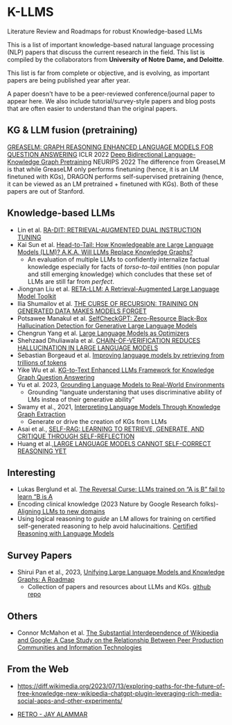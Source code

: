 # K-LLMS
Literature Review and Roadmaps for robust  Knowledge-based LLMs

This is a list of important knowledge-based natural language processing (NLP) papers that discuss the current research in the field. This list is compiled by the collaborators from **University of Notre Dame, and Deloitte**. 

This list is far from complete or objective, and is evolving, as important papers are being published year after year.

A paper doesn't have to be a peer-reviewed conference/journal paper to appear here. We also include tutorial/survey-style papers and blog posts that are often easier to understand than the original papers.


## KG & LLM fusion (pretraining)
[GREASELM: GRAPH REASONING ENHANCED LANGUAGE MODELS FOR QUESTION ANSWERING](https://arxiv.org/pdf/2201.08860.pdf) ICLR 2022
[Deep Bidirectional Language-Knowledge Graph Pretraining](https://proceedings.neurips.cc/paper_files/paper/2022/file/f224f056694bcfe465c5d84579785761-Supplemental-Conference.pdf) NEURIPS 2022
The difference from GreaseLM is that while GreaseLM only performs finetuning (hence, it is an LM finetuned with KGs), DRAGON performs self-supervised pretraining (hence, it can be viewed as an LM pretrained + finetuned with KGs). Both of these papers are out of Stanford.


## Knowledge-based LLMs
* Lin et al. [RA-DIT: RETRIEVAL-AUGMENTED DUAL INSTRUCTION TUNING](https://arxiv.org/pdf/2310.01352.pdf)
* Kai Sun et al. [Head-to-Tail: How Knowledgeable are Large Language Models (LLM)? A.K.A. Will LLMs Replace Knowledge Graphs?]( https://arxiv.org/pdf/2308.10168.pdf)
  - An evaluation of multiple LLMs to confidently internalize factual knowledge especially for facts of _torso-to-tail_ entities (non popular and still emerging knowledge) which concludes that these set of LLMs are still far from _perfect_. 
* Jiongnan Liu et al. [RETA-LLM: A Retrieval-Augmented Large Language Model Toolkit](https://arxiv.org/abs/2306.05212)
* Ilia Shumailov et al. [THE CURSE OF RECURSION: TRAINING ON GENERATED DATA MAKES MODELS FORGET](https://arxiv.org/pdf/2305.17493.pdf)
* Potsawee Manakul et al. [SelfCheckGPT: Zero-Resource Black-Box Hallucination Detection for Generative Large Language Models](https://arxiv.org/abs/2303.08896)
* Chengrun Yang et al.  [Large Language Models as Optimizers](https://arxiv.org/abs/2309.03409)
* Shehzaad Dhuliawala et al. [CHAIN-OF-VERIFICATION REDUCES HALLUCINATION IN LARGE LANGUAGE MODELS](https://arxiv.org/pdf/2309.11495.pdf)
* Sebastian Borgeaud et al. [Improving language models by retrieving from trillions of tokens](https://arxiv.org/pdf/2112.04426.pdf)
* Yike Wu et al. [KG-to-Text Enhanced LLMs Framework for Knowledge Graph Question Answering](https://arxiv.org/abs/2309.11206)
* Yu et al. 2023, [Grounding Language Models to Real-World Environments](https://aclanthology.org/2023.acl-long.270.pdf)
  - Grounding "languate understaning that uses discriminative ability of LMs instea of their generative ability"
* Swamy et al., 2021, [Interpreting Language Models Through Knowledge Graph Extraction](https://openreview.net/pdf?id=PW4AGjla3sx)
  - Generate or drive the creation of KGs from LLMs
* Asai et al., [SELF-RAG: LEARNING TO RETRIEVE, GENERATE, AND CRITIQUE THROUGH SELF-REFLECTION](https://arxiv.org/pdf/2310.11511.pdf)
* Huang et al.,[LARGE LANGUAGE MODELS CANNOT SELF-CORRECT REASONING YET](https://arxiv.org/pdf/2310.01798.pdf)

## Interesting

* Lukas Berglund et al. [The Reversal Curse: LLMs trained on “A is B” fail to learn “B is A](https://arxiv.org/pdf/2309.12288.pdf)
* Encoding clinical knowledge (2023 Nature by Google Research folks)- [Aligning LLMs to new domains](https://www.nature.com/articles/s41586-023-06291-2)
* Using logical reasoning to _guide_ an LM allows for training on certified self-generated reasoning to help avoid halucinaitions. [Certified Reasoning with Language Models](https://arxiv.org/pdf/2306.04031.pdf)  

## Survey Papers

* Shirui Pan et al., 2023, [Unifying Large Language Models and Knowledge Graphs: A Roadmap](https://arxiv.org/abs/2306.08302)
  - Collection of papers and resources about LLMs and KGs. [github repo](https://github.com/RManLuo/Awesome-LLM-KG)   

## Others

* Connor McMahon et al. [The Substantial Interdependence of Wikipedia and Google:  A Case Study on the Relationship Between Peer Production  Communities and Information Technologies](https://ojs.aaai.org/index.php/ICWSM/article/view/14883/14733)

## From the Web

* https://diff.wikimedia.org/2023/07/13/exploring-paths-for-the-future-of-free-knowledge-new-wikipedia-chatgpt-plugin-leveraging-rich-media-social-apps-and-other-experiments/

* [RETRO - JAY ALAMMAR](http://jalammar.github.io/illustrated-retrieval-transformer/)


